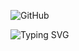 ![GitHub](https://img.shields.io/github/followers/miksuy?label=Follow&style=social)

![Typing SVG](https://readme-typing-svg.herokuapp.com/?lines=random+ass+shit&center=true&color=blue)
